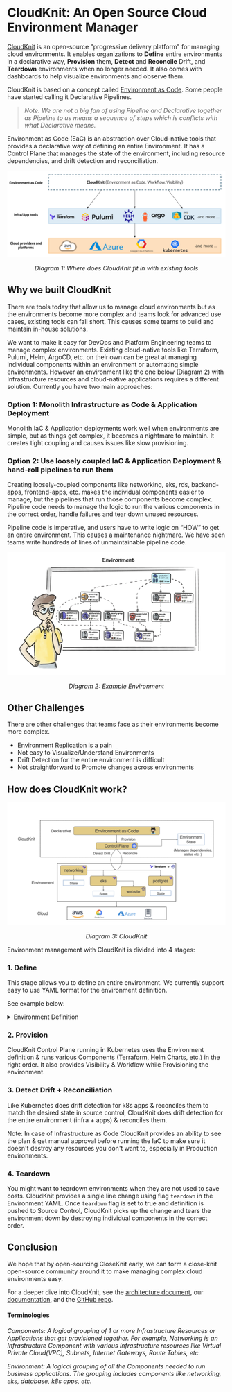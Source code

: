 # CloudKnit: An Open Source Cloud Environment Manager

[CloudKnit](https://github.com/cloudknit-io/cloudknit) is an open-source "progressive delivery platform" for managing cloud environments. It enables organizations to **Define** entire environments in a declarative way, **Provision** them, **Detect** and **Reconcile** Drift, and **Teardown** environments when no longer needed. It also comes with dashboards to help visualize environments and observe them.

CloudKnit is based on a concept called [Environment as Code](https://www.cloudknit.io/blog/from-infrastructure-as-code-to-environment-as-code). Some people have started calling it Declarative Pipelines.

> *Note: We are not a big fan of using Pipeline and Declarative together as Pipeline to us means a sequence of steps which is conflicts with what Declarative means.*

Environment as Code (EaC) is an abstraction over Cloud-native tools that provides a declarative way of defining an entire Environment. It has a Control Plane that manages the state of the environment, including resource dependencies, and drift detection and reconciliation.

![Where CloudKnit connects with existing tools](/assets/images/existing-tools.png)
*<center>Diagram 1: Where does CloudKnit fit in with existing tools</center>*

## Why we built CloudKnit

There are tools today that allow us to manage cloud environments but as the environments become more complex and teams look for advanced use cases, existing tools can fall short. This causes some teams to build and maintain in-house solutions. 

We want to make it easy for DevOps and Platform Engineering teams to manage complex environments.  Existing cloud-native tools like Terraform, Pulumi, Helm, ArgoCD, etc. on their own can be great at managing individual components within an environment or automating simple environments.
However an environment like the one below (Diagram 2) with Infrastructure resources and cloud-native applications requires a different solution. Currently you have two main approaches:

### Option 1: Monolith Infrastructure as Code & Application Deployment

Monolith IaC & Application deployments work well when environments are simple, but as things get complex, it becomes a nightmare to maintain. It creates tight coupling and causes issues like slow provisioning.

### Option 2: Use loosely coupled IaC & Application Deployment & hand-roll pipelines to run them

Creating loosely-coupled components like networking, eks, rds, backend-apps, frontend-apps, etc. makes the individual components easier to manage, but the pipelines that run those components become complex.
Pipeline code needs to manage the logic to run the various components in the correct order, handle failures and tear down unused resources.

Pipeline code is imperative, and users have to write logic on “HOW” to get an entire environment. This causes a maintenance nightmare. We have seen teams write hundreds of lines of unmaintainable pipeline code.

![Where does CloudKnit fit in with existing tools](/assets/images/environment.jpeg)
*<center>Diagram 2: Example Environment</center>*

## Other Challenges

There are other challenges that teams face as their environments become more complex.

* Environment Replication is a pain
* Not easy to Visualize/Understand Environments
* Drift Detection for the entire environment is difficult
* Not straightforward to Promote changes across environments

## How does CloudKnit work?

![CloudKnit](/assets/images/cloudknit.jpeg)
*<center>Diagram 3: CloudKnit</center>*

Environment management with CloudKnit is divided into 4 stages:

### 1. Define

This stage allows you to define an entire environment. We currently support easy to use YAML format for the environment definition.

See example below: 

<details>
  <summary>Environment Definition</summary>

```yaml
apiVersion: stable.cloudknit.com/v1
kind: Environment
metadata:
  name: zmart-payment-prod-blue
  namespace: zmart-config
spec:
  teamName: payment
  envName: prod-blue
  components:
    - name: networking
      type: terraform
      autoApprove: true
      module:
        source: git@github.com:terraform-aws-modules/terraform-aws-vpc.git
      variablesFile:
        path: "prod-blue/vars/networking.tfvars"
      outputs:
        - name: vpc_id
    - name: platform-eks
      type: terraform
      dependsOn: [networking]
      module:
        source: git@github.com:terraform-aws-modules/terraform-aws-eks.git
      variables:
        - name: vpc_id
          valueFrom: networking.vpc_id
      variablesFile:
        path: "prod-blue/vars/platform-eks.tfvars"
    - name: website
      type: helm #Native support for helm chart coming soon
      dependsOn: [platform-eks]
      source:
        repo: git@github.com:helm/examples.git
        path: charts/hello-world
      variables:
        - name: environment
          value: prod-blue
```
</details>

### 2. Provision

CloudKnit Control Plane running in Kubernetes uses the Environment definition & runs various Components (Terraform, Helm Charts, etc.) in the right order. It also provides Visibility & Workflow while Provisioning the environment.

### 3. Detect Drift + Reconciliation

Like Kubernetes does drift detection for k8s apps & reconciles them to match the desired state in source control, CloudKnit does drift detection for the entire environment (infra + apps) & reconciles them. 

Note: In case of Infrastructure as Code CloudKnit provides an ability to see the plan & get manual approval before running the IaC to make sure it doesn't destroy any resources you don't want to, especially in Production environments.

### 4. Teardown

You might want to teardown environments when they are not used to save costs. CloudKnit provides a single line change using flag `teardown` in the Environment YAML. Once `teardown` flag is set to true and definition is pushed to Source Control, CloudKnit picks up the change and tears the environment down by destroying individual components in the correct order.

## Conclusion

We hope that by open-sourcing CloseKnit early, we can form a close-knit open-source community around it to make managing complex cloud environments easy.

For a deeper dive into CloudKnit, see the [architecture document](TBD), our [documentation](https://docs.cloudknit.io), and the [GitHub repo](https://github.com/cloudknit-io/cloudknit).

#### Terminologies

*Components: A logical grouping of 1 or more Infrastructure Resources or Applications that get provisioned together. For example, Networking is an Infrastructure Component with various Infrastructure resources like Virtual Private Cloud(VPC), Subnets, Internet Gateways, Route Tables, etc.*

*Environment: A logical grouping of all the Components needed to run business applications. The grouping includes components like networking, eks, database, k8s apps, etc.*
